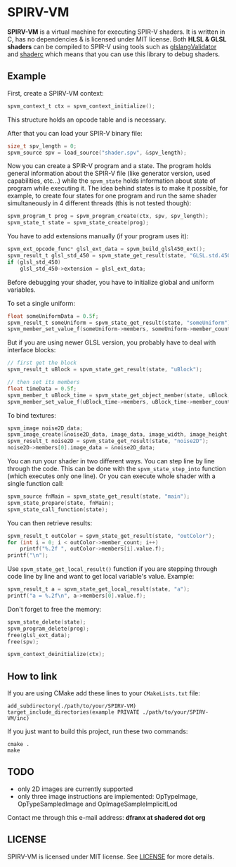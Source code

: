 # SPIRV-VM
**SPIRV-VM** is a virtual machine for executing SPIR-V shaders. It is written in C, has no dependencies & is licensed under MIT license.
Both **HLSL & GLSL shaders** can be compiled to SPIR-V using tools such as [glslangValidator](https://github.com/KhronosGroup/glslang) and [shaderc](https://github.com/google/shaderc) which means
that you can use this library to debug shaders.

## Example
First, create a SPIRV-VM context:
```c
spvm_context_t ctx = spvm_context_initialize();
```
This structure holds an opcode table and is necessary.


After that you can load your SPIR-V binary file:
```c
size_t spv_length = 0;
spvm_source spv = load_source("shader.spv", &spv_length);
```

Now you can create a SPIR-V program and a state. The program holds general information about 
the SPIR-V file (like generator version, used capabilities, etc...) while the `spvm_state` holds information
about state of program while executing it. The idea behind states is to make it possible, for example,
to create four states for one program and run the same shader simultaneously in 4 different threads (this is not tested though):
```c
spvm_program_t prog = spvm_program_create(ctx, spv, spv_length);
spvm_state_t state = spvm_state_create(prog);
```

You have to add extensions manually (if your program uses it):
```c
spvm_ext_opcode_func* glsl_ext_data = spvm_build_glsl450_ext();
spvm_result_t glsl_std_450 = spvm_state_get_result(state, "GLSL.std.450");
if (glsl_std_450)
	glsl_std_450->extension = glsl_ext_data;
```


Before debugging your shader, you have to initialize global and uniform variables.

To set a single uniform:
```c
float someUniformData = 0.5f;
spvm_result_t someUniform = spvm_state_get_result(state, "someUniform");
spvm_member_set_value_f(someUniform->members, someUniform->member_count, &someUniformData);
```

But if you are using newer GLSL version, you probably have to deal with interface blocks:
```c
// first get the block
spvm_result_t uBlock = spvm_state_get_result(state, "uBlock");

// then set its members
float timeData = 0.5f;
spvm_member_t uBlock_time = spvm_state_get_object_member(state, uBlock, "time"); // uBlock.time
spvm_member_set_value_f(uBlock_time->members, uBlock_time->member_count, &timeData);
```

To bind textures:
```c
spvm_image noise2D_data;
spvm_image_create(&noise2D_data, image_data, image_width, image_height, 1);
spvm_result_t noise2D = spvm_state_get_result(state, "noise2D");
noise2D->members[0].image_data = &noise2D_data;
```

You can run your shader in two different ways. You can step line by line through the code.
This can be done with the `spvm_state_step_into` function (which executes only one line).
Or you can execute whole shader with a single function call:
```c
spvm_source fnMain = spvm_state_get_result(state, "main");
spvm_state_prepare(state, fnMain);
spvm_state_call_function(state);
```

You can then retrieve results:
```c
spvm_result_t outColor = spvm_state_get_result(state, "outColor");
for (int i = 0; i < outColor->member_count; i++)
	printf("%.2f ", outColor->members[i].value.f);
printf("\n");
```

Use `spvm_state_get_local_result()` function if you are stepping through code line by line and want to get local variable's value.
Example:
```c
spvm_result_t a = spvm_state_get_local_result(state, "a");
printf("a = %.2f\n", a->members[0].value.f);
```

Don't forget to free the memory:
```c
spvm_state_delete(state);
spvm_program_delete(prog);
free(glsl_ext_data);
free(spv);

spvm_context_deinitialize(ctx);
```

## How to link
If you are using CMake add these lines to your `CMakeLists.txt` file:
```
add_subdirectory(./path/to/your/SPIRV-VM)
target_include_directories(example PRIVATE ./path/to/your/SPIRV-VM/inc)
```

If you just want to build this project, run these two commands:
```
cmake .
make
```

## TODO
- only 2D images are currently supported
- only three image instructions are implemented: OpTypeImage, OpTypeSampledImage and OpImageSampleImplicitLod

Contact me through this e-mail address: **dfranx at shadered dot org**

## LICENSE
SPIRV-VM is licensed under MIT license. See [LICENSE](./LICENSE) for more details.